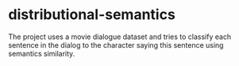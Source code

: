 # distributional-semantics
The project uses a movie dialogue dataset and tries to classify each sentence in the dialog to the character saying this sentence using semantics similarity.
